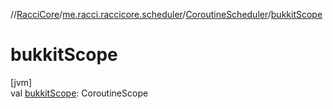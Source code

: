 //[RacciCore](../../../index.md)/[me.racci.raccicore.scheduler](../index.md)/[CoroutineScheduler](index.md)/[bukkitScope](bukkit-scope.md)

# bukkitScope

[jvm]\
val [bukkitScope](bukkit-scope.md): CoroutineScope
